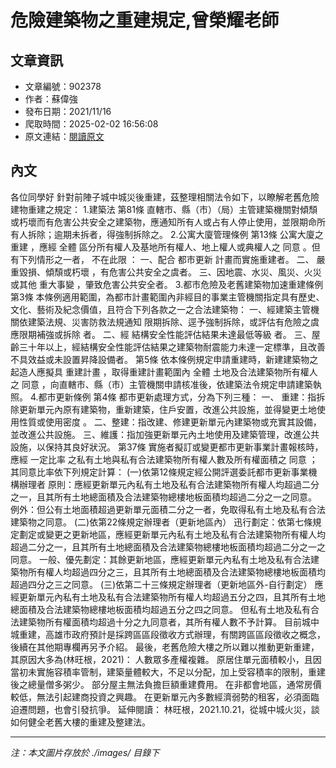 # 危險建築物之重建規定,曾榮耀老師

## 文章資訊
- 文章編號：902378
- 作者：蘇偉強
- 發布日期：2021/11/16
- 爬取時間：2025-02-02 16:56:08
- 原文連結：[閱讀原文](https://real-estate.get.com.tw/Columns/detail.aspx?no=902378)

## 內文
各位同學好
針對前陣子城中城災後重建，茲整理相關法令如下，以瞭解老舊危險建物重建之規定：
1.建築法
第81條
直轄市、縣（市）（局）主管建築機關對傾頹或朽壞而有危害公共安全之建築物，應通知所有人或占有人停止使用，並限期命所有人拆除；逾期未拆者，得強制拆除之。
2.公寓大廈管理條例
第13條
公寓大廈之重建
，應經
全體
區分所有權人及基地所有權人、地上權人或典權人之
同意
。但有下列情形之一者，
不在此限
：
一、配合
都市更新
計畫而實施重建者。
二、
嚴重毀損、傾頹或朽壞
，有危害公共安全之虞者。
三、因地震、水災、風災、火災或其他
重大事變
，肇致危害公共安全者。
3.都市危險及老舊建築物加速重建條例
第3條
本條例適用範圍，為都市計畫範圍內非經目的事業主管機關指定具有歷史、文化、藝術及紀念價值，且符合下列各款之一之合法建築物：
一、經建築主管機關依建築法規、災害防救法規通知
限期拆除、逕予強制拆除，或評估有危險之虞應限期補強或拆除
者。
二、經
結構安全性能評估結果未達最低等級
者。
三、屋齡三十年以上，經結構安全性能評估結果之建築物耐震能力未達一定標準，且改善不具效益或未設置昇降設備者。
第5條
依本條例規定申請重建時，新建建築物之起造人應擬具
重建計畫
，取得重建計畫範圍內
全體
土地及合法建築物所有權人之
同意
，向直轄市、縣（市）主管機關申請核准後，依建築法令規定申請建築執照。
4.都市更新條例
第4條
都市更新處理方式，分為下列三種：
一、
重建：指拆除更新單元內原有建築物，重新建築，住戶安置，改進公共設施，並得變更土地使用性質或使用密度
。
二、整建：指改建、修建更新單元內建築物或充實其設備，並改進公共設施。
三、維護：指加強更新單元內土地使用及建築管理，改進公共設施，以保持其良好狀況。
第37條
實施者擬訂或變更都市更新事業計畫報核時，應經
一定比率
之私有土地與私有合法建築物所有權人數及所有權面積之
同意
；其同意比率依下列規定計算：
(一)依第12條規定經公開評選委託都市更新事業機構辦理者
原則：應經更新單元內私有土地及私有合法建築物所有權人均超過二分之一，且其所有土地總面積及合法建築物總樓地板面積均超過二分之一之同意。
例外：但公有土地面積超過更新單元面積二分之一者，免取得私有土地及私有合法建築物之同意。
(二)依第22條規定辦理者（更新地區內）
迅行劃定：依第七條規定劃定或變更之更新地區，應經更新單元內私有土地及私有合法建築物所有權人均超過二分之一，且其所有土地總面積及合法建築物總樓地板面積均超過二分之一之同意。
一般、優先劃定：其餘更新地區，應經更新單元內私有土地及私有合法建築物所有權人均超過四分之三，且其所有土地總面積及合法建築物總樓地板面積均超過四分之三之同意。
(三)依第二十三條規定辦理者（更新地區外-自行劃定）
應經更新單元內私有土地及私有合法建築物所有權人均超過五分之四，且其所有土地總面積及合法建築物總樓地板面積均超過五分之四之同意。
但私有土地及私有合法建築物所有權面積均超過十分之九同意者，其所有權人數不予計算。
目前城中城重建，高雄市政府預計是採跨區區段徵收方式辦理，有關跨區區段徵收之概念，後續在其他期專欄再另予介紹。
最後，老舊危險大樓之所以難以推動更新重建，其原因大多為(林旺根，2021)：
人數眾多產權複雜。
原居住單元面積較小，且因當初未實施容積率管制，建築量體較大，不足以分配，加上受容積率的限制，重建後之總量僧多粥少。
部分屋主無法負擔巨額重建費用。
在非都會地區，通常房價較低，無法引起建商投資之興趣。
在更新單元內多數經濟弱勢的租客，必須面臨迫遷問題，也會引發抗爭。
延伸閱讀：
林旺根，2021.10.21，從城中城火災，談如何健全老舊大樓的重建及整建法。

---
*注：本文圖片存放於 ./images/ 目錄下*
